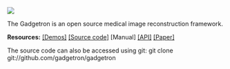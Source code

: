 <img src="http://gadgetron.sourceforge.net/Gadgetron.png">

The Gadgetron is an open source medical image reconstruction framework.

**Resources:**
[\[Demos\]](http://gadgetron.github.io/demo)
[\[Source code\]](https://github.com/gadgetron/gadgetron)
[Manual]
[\[API\]](http://gadgetron.github.io/api_master)
[\[Paper\]](http://dx.doi.org/10.1002/mrm.24389)

The source code can also be accessed using git:
git clone git://github.com/gadgetron/gadgetron
